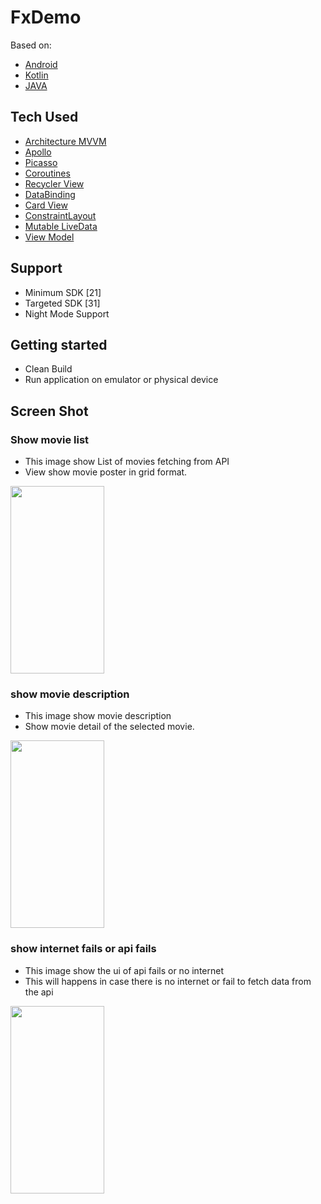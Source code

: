 # FxDemo

Based on:

- [Android](https://developer.android.com/)
- [Kotlin](https://kotlinlang.org/)
- [JAVA](https://www.java.com/en/)


## Tech Used
- [Architecture MVVM](https://en.wikipedia.org/wiki/Model%E2%80%93view%E2%80%93viewmodel)
- [Apollo](https://www.apollographql.com/)
- [Picasso](https://square.github.io/picasso/)
- [Coroutines](https://developer.android.com/kotlin/coroutines)
- [Recycler View](https://developer.android.com/reference/kotlin/androidx/recyclerview/widget/RecyclerView)
- [DataBinding](https://developer.android.com/topic/libraries/data-binding)
- [Card View](https://developer.android.com/guide/topics/ui/layout/cardview)
- [ConstraintLayout](https://developer.android.com/training/constraint-layout)
- [Mutable LiveData](https://developer.android.com/reference/android/arch/lifecycle/MutableLiveData)
- [View Model](https://developer.android.com/topic/libraries/architecture/viewmodel)



## Support 
- Minimum SDK [21]
- Targeted SDK [31]
- Night Mode Support


## Getting started

- Clean Build
- Run application on emulator or physical device


## Screen Shot

### Show movie list

- This image show List of movies fetching from API
- View show movie poster in grid format.

<img src="screenshot/Screenshot_list.png" width="150" height="300"/>




### show movie description

- This image show movie description
- Show movie detail of the selected movie.

<img src="screenshot/Screenshot_detail.png" width="150" height="300"/>



### show internet fails or api fails

- This image show the ui of api fails or no internet
- This will happens in case there is no internet or fail to fetch data from the api

<img src="screenshot/Screenshot_error.png" width="150" height="300"/>
